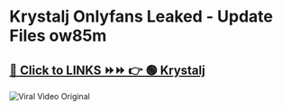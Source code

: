 
 # Krystalj Onlyfans Leaked - Update Files ow85m

## <h2><a href="https://clipsfans.com/Krystalj&ref=git">🔗 Click to LINKS ⏩⏩ 👉 🟢 Krystalj </a></h2>

<a href="https://clipsfans.com/Krystalj&ref=git" rel="nofollow" data-target="animated-image.originalLink"><img src="https://i.ibb.co.com/xMMVF88/686577567.gif" alt="Viral Video Original" style="max-width: 100%; display: inline-block;" data-target="animated-image.originalImage"></a>

